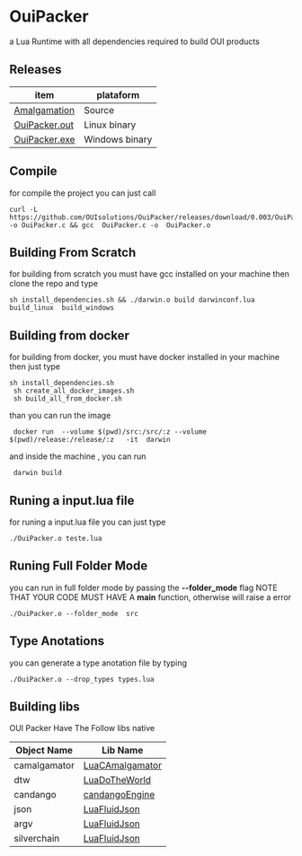 # OuiPacker
a Lua Runtime with all dependencies required to build OUI products

## Releases
| item          | plataform |
|-------        |-----------|
| [Amalgamation](https://github.com/OUIsolutions/OuiPacker/releases/download/0.004/OuiPacker.c)| Source  |
| [OuiPacker.out](https://github.com/OUIsolutions/OuiPacker/releases/download/0.004/OuiPacker.out)|Linux binary|
| [OuiPacker.exe](https://github.com/OUIsolutions/OuiPacker/releases/download/0.004/OuiPacker.exe)|Windows binary |



## Compile
for compile the project you can just call
```shell
curl -L https://github.com/OUIsolutions/OuiPacker/releases/download/0.003/OuiPacker.c -o OuiPacker.c && gcc  OuiPacker.c -o  OuiPacker.o
```
## Building From Scratch
for building from scratch you must have gcc installed on your machine
then clone the repo and type
```
sh install_dependencies.sh && ./darwin.o build darwinconf.lua build_linux  build_windows
```
## Building from docker
for building from docker, you must have docker installed in your machine
then  just type
```
sh install_dependencies.sh
 sh create_all_docker_images.sh
 sh build_all_from_docker.sh
```
than you can run the image
```shell
 docker run  --volume $(pwd)/src:/src/:z --volume $(pwd)/release:/release/:z   -it  darwin

 ```
and inside the machine , you can run
```shell
 darwin build
```

## Runing a input.lua file
for runing a input.lua file you can just type
```shell
./OuiPacker.o teste.lua
```

## Runing Full Folder Mode
you can run in full folder mode by passing the **--folder_mode** flag
NOTE THAT YOUR CODE MUST HAVE A **main** function, otherwise will raise
a error
```shell
./OuiPacker.o --folder_mode  src
```
## Type Anotations
you can generate a type anotation file by typing
```shell
./OuiPacker.o --drop_types types.lua
```

## Building libs
OUI Packer Have The Follow libs native

|  Object Name  | Lib Name |
|--------------|---------|
|camalgamator | [LuaCAmalgamator](https://github.com/OUIsolutions/LuaCAmalgamator) |
|dtw| [LuaDoTheWorld](https://github.com/OUIsolutions/LuaDoTheWorld)|
|candango|[candangoEngine](https://github.com/SamuelHenriqueDeMoraisVitrio/candangoEngine) |
|json|[LuaFluidJson](https://github.com/OUIsolutions/LuaFluidJson) |
|argv|[LuaFluidJson](https://github.com/OUIsolutions/LuaArgv) |
|silverchain|[LuaFluidJson](https://github.com/OUIsolutions/LuaSilverChain) |
